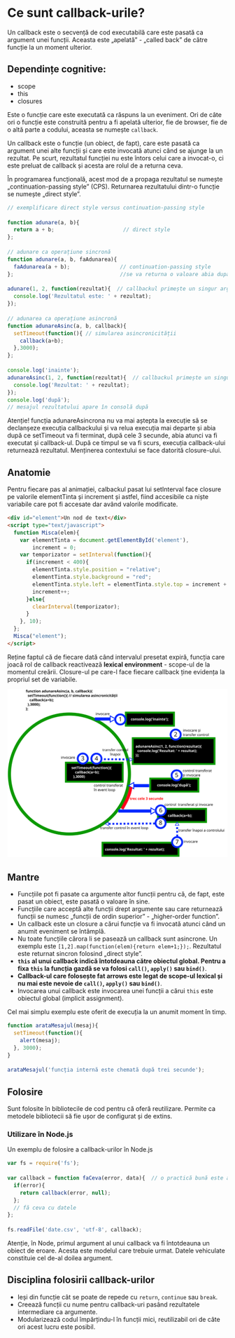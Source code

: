 # Ce sunt callback-urile?

Un callback este o secvență de cod executabilă care este pasată ca argument unei funcții. Aceasta este „apelată” - „called back” de către funcție la un moment ulterior.

## Dependințe cognitive:

- scope
- this
- closures

Este o funcție care este executată ca răspuns la un eveniment. Ori de câte ori o funcție este construită pentru a fi apelată ulterior, fie de browser, fie de o altă parte a codului, aceasta se numește `callback`.

Un callback este o funcție (un obiect, de fapt), care este pasată ca argument unei alte funcții și care este invocată atunci când se ajunge la un rezultat. Pe scurt, rezultatul funcției nu este întors celui care a invocat-o, ci este preluat de callback și acesta are rolul de a returna ceva.

În programarea funcțională, acest mod de a propaga rezultatul se numește „continuation-passing style” (CPS). Returnarea rezultatului dintr-o funcție se numește „direct style”.

```js
// exemplificare direct style versus continuation-passing style

function adunare(a, b){
  return a + b;                      // direct style
};

// adunare ca operațiune sincronă
function adunare(a, b, faAdunarea){
  faAdunarea(a + b);                // continuation-passing style
};                                  //se va returna o valoare abia după ce callback-ul și-a încheiat execuția

adunare(1, 2, function(rezultat){  // callbackul primește un singur argument, care reflectă evaluarea operațiunii a+b
  console.log('Rezultatul este: ' + rezultat);
});

// adunarea ca operațiune asincronă
function adunareAsinc(a, b, callback){
  setTimeout(function(){ // simularea asincronicității
    callback(a+b);
  },3000);
};

console.log('inainte');
adunareAsinc(1, 2, function(rezultat){  // callbackul primește un singur argument, care reflectă evaluarea operațiunii a+b
  console.log('Rezultat: ' + rezultat);
});
console.log('după');
// mesajul rezultatului apare în consolă după
```

Atenție! funcția adunareAsincrona nu va mai aștepta la execuție să se declanșeze execuția callbackului și va relua execuția mai departe și abia după ce setTimeout va fi terminat, după cele 3 secunde, abia atunci va fi executat și callback-ul. După ce timpul se va fi scurs, execuția callback-ului returnează rezultatul. Menținerea contextului se face datorită closure-ului.

## Anatomie

Pentru fiecare pas al animației, calbackul pasat lui setInterval face closure pe valorile elementTinta și increment și astfel, fiind accesibile ca niște variabile care pot fi accesate dar având valorile modificate.

```html
<div id="element">Un nod de text</div>
<script type="text/javascript">
  function Misca(elem){
    var elementTinta = document.getElementById('element'),
        increment = 0;
    var temporizator = setInterval(function(){
      if(increment < 400){
        elementTinta.style.position = "relative";
        elementTinta.style.background = "red";
        elementTinta.style.left = elementTinta.style.top = increment + "px";
        increment++;
      }else{
        clearInterval(temporizator);
      }
    }, 10);
  };
  Misca("element");
</script>
```

Reține faptul că de fiecare dată când intervalul presetat expiră, funcția care joacă rol de callback reactivează **lexical environment** - scope-ul de la momentul creării. Closure-ul pe care-l face fiecare callback ține evidența la propriul set de variabile.

![Exemplificare asincronicitate folosind Nodejs](callbacksSiEventLoop.svg)

## Mantre

- Funcțiile pot fi pasate ca argumente altor funcții pentru că, de fapt, este pasat un obiect, este pasată o valoare în sine.
- Funcțiile care acceptă alte funcții drept argumente sau care returnează funcții se numesc „funcții de ordin superior” - „higher-order function”.
- Un callback este un closure a cărui funcție va fi invocată atunci când un anumit eveniment se întâmplă.
- Nu toate funcțiile cărora li se pasează un callback sunt asincrone. Un exemplu este `[1,2].map(function(elem){return elem+1;});`. Rezultatul este returnat sincron folosind „direct style”.
- **`this` al unui callback indică întotdeauna către obiectul global. Pentru a fixa `this` la funcția gazdă se va folosi `call()`, `apply()` sau `bind()`**.
- **Callback-ul care folosește fat arrows este legat de scope-ul lexical și nu mai este nevoie de `call()`, `apply()` sau `bind()`**.
- Invocarea unui callback este invocarea unei funcții a cărui `this` este obiectul global (implicit assignment).

Cel mai simplu exemplu este oferit de execuția la un anumit moment în timp.

```js
function arataMesajul(mesaj){
  setTimeout(function(){
    alert(mesaj);
  }, 3000);
}

arataMesajul('funcția internă este chemată după trei secunde');
```

## Folosire

Sunt folosite în bibliotecile de cod pentru că oferă reutilizare. Permite ca metodele bibliotecii să fie ușor de configurat și de extins.

### Utilizare în Node.js

Un exemplu de folosire a callback-urilor în Node.js

```js
var fs = require('fs');

var callback = function faCeva(error, data){  // o practică bună este a numi funcțiile pentru a le vedea în stivă
  if(error){
    return callback(error, null);
  };
  // fă ceva cu datele
};

fs.readFile('date.csv', 'utf-8', callback);
```

Atenție, în Node, primul argument al unui callback va fi întotdeauna un obiect de eroare. Acesta este modelul care trebuie urmat. Datele vehiculate constituie cel de-al doilea argument.

## Disciplina folosirii callback-urilor

- Ieși din funcție cât se poate de repede cu `return`, `continue` sau `break`.
- Creează funcții cu nume pentru callback-uri pasând rezultatele intermediare ca argumente.
- Modularizează codul împărțindu-l în funcții mici, reutilizabil ori de câte ori acest lucru este posibil.
